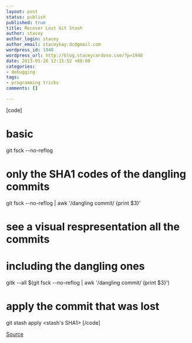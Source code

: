 ```yaml
--- 
layout: post
status: publish
published: true
title: Recover Lost Git Stash
author: stacey
author_login: stacey
author_email: staceykay.dc@gmail.com
wordpress_id: 1948
wordpress_url: http://blog.staceycardoso.com/?p=1948
date: 2013-05-26 12:15:52 +08:00
categories: 
- debugging
tags: 
- programming tricks
comments: []

---
```

[code]
# basic
git fsck --no-reflog 

# only the SHA1 codes of the dangling commits
git fsck --no-reflog | awk '/dangling commit/ {print $3}'

# see a visual respresentation all the commits 
#  including the dangling ones
gitk --all $(git fsck --no-reflog | awk '/dangling commit/ {print $3}')

# apply the commit that was lost
git stash apply &lt;stash's SHA1&gt;
[/code]

<a href="http://stackoverflow.com/questions/89332/recover-dropped-stash-in-git" target="_blank">Source</a>
